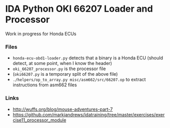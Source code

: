 IDA Python OKI 66207 Loader and Processor
=========================================

Work in progress for Honda ECUs


### Files

- `honda-ecu-obd1-loader.py` detects that a binary is a Honda ECU (should detect, at some point, when I know the header)
- `oki_66207_processor.py` is the processor file
- (`oki66207.py` is a temporary split of the above file)
- `./helpers/op_to_array.py misc/asm662/src/66207.op` to extract instructions from asm662 files

### Links

- http://wuffs.org/blog/mouse-adventures-part-7
- https://github.com/markjandrews/idatraining/tree/master/exercises/exercise11_processor_module

